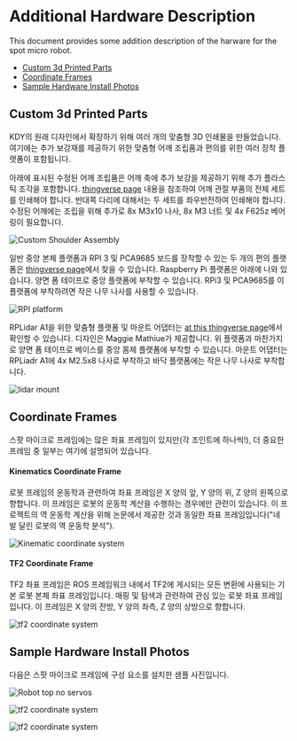 # Additional Hardware Description
This document provides some addition description of the harware for the spot micro robot.

* [Custom 3d Printed Parts](#custom-3d-printed-parts)
* [Coordinate Frames](#coordinate-frames)
* [Sample Hardware Install Photos](#sample-hardware-installation-photos)


## Custom 3d Printed Parts

KDY의 원래 디자인에서 확장하기 위해 여러 개의 맞춤형 3D 인쇄물을 만들었습니다. 여기에는 추가 보강재를 제공하기 위한 맞춤형 어깨 조립품과 편의를 위한 여러 장착 플랫폼이 포함됩니다.

아래에 표시된 수정된 어깨 조립품은 어깨 축에 추가 보강을 제공하기 위해 추가 플라스틱 조각을 포함합니다. [thingverse page](https://www.thingiverse.com/thing:4591999) 내용을 참조하여 어깨 관절 부품의 전체 세트를 인쇄해야 합니다. 반대쪽 다리에 대해서는 두 세트를 좌우반전하여 인쇄해야 합니다. 수정된 어깨에는 조립을 위해 추가로 8x M3x10 나사, 8x M3 너트 및 4x F625z 베어링이 필요합니다.


![Custom Shoulder Assembly](../assets/custom_shoulder_assembly.jpg)

일반 중앙 본체 플랫폼과 RPI 3 및 PCA9685 보드를 장착할 수 있는 두 개의 편의 플랫폼은 [thingverse page](https://www.thingiverse.com/thing:4596267)에서 찾을 수 있습니다. Raspberry Pi 플랫폼은 아래에 나와 있습니다. 양면 폼 테이프로 중앙 플랫폼에 부착할 수 있습니다. RPi3 및 PCA9685를 이 플랫폼에 부착하려면 작은 나무 나사를 사용할 수 있습니다.

![RPI platform](../assets/rpi_platform.jpg)

RPLidar A1을 위한 맞춤형 플랫폼 및 마운트 어댑터는 [at this thingverse page](https://www.thingiverse.com/thing:4713180)에서 확인할 수 있습니다. 디자인은 Maggie Mathiue가 제공합니다. 위 플랫폼과 마찬가지로 양면 폼 테이프로 베이스를 중앙 몸체 플랫폼에 부착할 수 있습니다. 마운트 어댑터는 RPLiadr A1에 4x M2.5x8 나사로 부착하고 바닥 플랫폼에는 작은 나무 나사로 부착합니다.

![lidar mount](../assets/lidar_mount.jpg)



## Coordinate Frames
스팟 마이크로 프레임에는 많은 좌표 프레임이 있지만(각 조인트에 하나씩!), 더 중요한 프레임 중 일부는 여기에 설명되어 있습니다.

#### Kinematics Coordinate Frame
로봇 프레임의 운동학과 관련하여 좌표 프레임은 X 양의 앞, Y 양의 위, Z 양의 왼쪽으로 향합니다. 이 프레임은 로봇의 운동학 계산을 수행하는 경우에만 관련이 있습니다. 이 프로젝트의 역 운동학 계산을 위해 논문에서 제공한 것과 동일한 좌표 프레임입니다("네 발 달린 로봇의 역 운동학 분석").

![Kinematic coordinate system](../assets/kinematic_coord_system.jpg)

#### TF2 Coordinate Frame 
TF2 좌표 프레임은 ROS 프레임워크 내에서 TF2에 게시되는 모든 변환에 사용되는 기본 로봇 본체 좌표 프레임입니다. 매핑 및 탐색과 관련하여 관심 있는 로봇 좌표 프레임입니다. 이 프레임은 X 양의 전방, Y 양의 좌측, Z 양의 상방으로 향합니다.

![tf2 coordinate system](../assets/tf2_coord_system.jpg)


## Sample Hardware Install Photos
다음은 스팟 마이크로 프레임에 구성 요소를 설치한 샘플 사진입니다.


![Robot top no servos](../assets/robot_top_no_servos.jpg)

![tf2 coordinate system](../assets/robot_top.jpg)

![tf2 coordinate system](../assets/robot_bottom.jpg)
